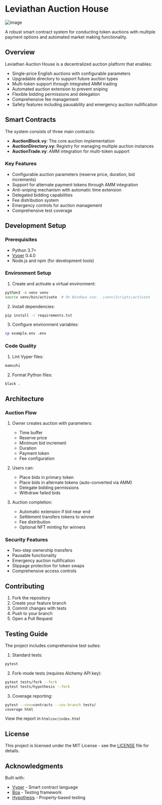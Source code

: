 # Leviathan Auction House
![image](https://github.com/user-attachments/assets/de0c8fbb-cf0f-4e82-97cf-7fee9917adc4)

A robust smart contract system for conducting token auctions with multiple payment options and automated market making functionality.

## Overview

Leviathan Auction House is a decentralized auction platform that enables:
- Single-price English auctions with configurable parameters
- Upgradable directory to support future auction types
- Multi-token support through integrated AMM trading
- Automated auction extension to prevent sniping
- Flexible bidding permissions and delegation
- Comprehensive fee management
- Safety features including pausability and emergency auction nullification

## Smart Contracts

The system consists of three main contracts:

- **AuctionBlock.vy**: The core auction implementation
- **AuctionDirectory.vy**: Registry for managing multiple auction instances
- **AuctionTrade.vy**: AMM integration for multi-token support

### Key Features

- Configurable auction parameters (reserve price, duration, bid increments)
- Support for alternate payment tokens through AMM integration
- Anti-sniping mechanism with automatic time extension
- Delegated bidding capabilities
- Fee distribution system
- Emergency controls for auction management
- Comprehensive test coverage

## Development Setup

### Prerequisites

- Python 3.7+
- [Vyper](https://docs.vyperlang.org/en/stable/installing-vyper.html) 0.4.0
- Node.js and npm (for development tools)

### Environment Setup

1. Create and activate a virtual environment:
```bash
python3 -m venv venv
source venv/bin/activate  # On Windows use: .\venv\Scripts\activate
```

2. Install dependencies:
```bash
pip install -r requirements.txt
```

3. Configure environment variables:
```bash
cp example.env .env
```

### Code Quality

1. Lint Vyper files:
```bash
mamushi
```

2. Format Python files:
```bash
black .
```

## Architecture

### Auction Flow

1. Owner creates auction with parameters:
   - Time buffer
   - Reserve price
   - Minimum bid increment
   - Duration
   - Payment token
   - Fee configuration

2. Users can:
   - Place bids in primary token
   - Place bids in alternate tokens (auto-converted via AMM)
   - Delegate bidding permissions
   - Withdraw failed bids

3. Auction completion:
   - Automatic extension if bid near end
   - Settlement transfers tokens to winner
   - Fee distribution
   - Optional NFT minting for winners

### Security Features

- Two-step ownership transfers
- Pausable functionality
- Emergency auction nullification
- Slippage protection for token swaps
- Comprehensive access controls

## Contributing

1. Fork the repository
2. Create your feature branch
3. Commit changes with tests
4. Push to your branch
5. Open a Pull Request

## Testing Guide

The project includes comprehensive test suites:

1. Standard tests:
```bash
pytest
```

2. Fork-mode tests (requires Alchemy API key):
```bash
pytest tests/fork --fork
pytest tests/hypothesis --fork
```

3. Coverage reporting:
```bash
pytest --cov=contracts --cov-branch tests/
coverage html
```

View the report in `htmlcov/index.html`

## License

This project is licensed under the MIT License - see the [LICENSE](LICENSE) file for details.

## Acknowledgments

Built with:
- [Vyper](https://vyperlang.org/) - Smart contract language
- [Boa](https://github.com/vyperlang/titanoboa) - Testing framework
- [Hypothesis](https://hypothesis.works/) - Property-based testing
